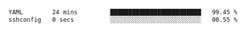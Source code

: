 <!--START_SECTION:waka-->

```txt
YAML        24 mins         █████████████████████████   99.45 %
sshconfig   0 secs          ░░░░░░░░░░░░░░░░░░░░░░░░░   00.55 %
```

<!--END_SECTION:waka-->

